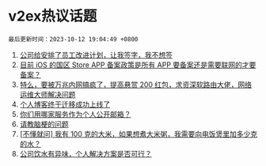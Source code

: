 # v2ex热议话题

`最后更新时间：2023-10-12 19:04:49 +0800`

1. [公司给安排了员工改进计划，让我签字，我不想签](https://www.v2ex.com/t/981210)
1. [目前 iOS 的国区 Store APP 备案政策是所有 APP 要备案还是需要联网的才要备案？](https://www.v2ex.com/t/981180)
1. [特么，要被万兆内网搞疯了，提高悬赏 200 红包，求资深软路由大佬，网络运维大师解决问题](https://www.v2ex.com/t/981144)
1. [个人博客终于迁移成功上线了](https://www.v2ex.com/t/981227)
1. [你们用哪家服务作为个人公开邮箱？](https://www.v2ex.com/t/981256)
1. [请教脑梗的问题](https://www.v2ex.com/t/981198)
1. [[不懂就问] 我有 100 克的大米，如果想煮大米粥，我需要向电饭煲里加多少克的水？](https://www.v2ex.com/t/981333)
1. [公司饮水有异味，个人解决方案是否可行？](https://www.v2ex.com/t/981173)

